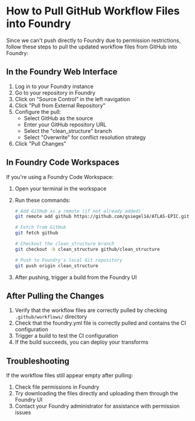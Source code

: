 # How to Pull GitHub Workflow Files into Foundry

Since we can't push directly to Foundry due to permission restrictions, follow these steps to pull the updated workflow files from GitHub into Foundry:

## In the Foundry Web Interface

1. Log in to your Foundry instance
2. Go to your repository in Foundry
3. Click on "Source Control" in the left navigation
4. Click "Pull from External Repository"
5. Configure the pull:
   - Select GitHub as the source
   - Enter your GitHub repository URL
   - Select the "clean_structure" branch
   - Select "Overwrite" for conflict resolution strategy
6. Click "Pull Changes"

## In Foundry Code Workspaces

If you're using a Foundry Code Workspace:

1. Open your terminal in the workspace
2. Run these commands:
   ```bash
   # Add GitHub as a remote (if not already added)
   git remote add github https://github.com/gsiegel14/ATLAS-EPIC.git
   
   # Fetch from GitHub
   git fetch github
   
   # Checkout the clean_structure branch
   git checkout -b clean_structure github/clean_structure
   
   # Push to Foundry's local Git repository
   git push origin clean_structure
   ```

3. After pushing, trigger a build from the Foundry UI

## After Pulling the Changes

1. Verify that the workflow files are correctly pulled by checking `.github/workflows/` directory
2. Check that the foundry.yml file is correctly pulled and contains the CI configuration
3. Trigger a build to test the CI configuration
4. If the build succeeds, you can deploy your transforms

## Troubleshooting

If the workflow files still appear empty after pulling:
1. Check file permissions in Foundry
2. Try downloading the files directly and uploading them through the Foundry UI
3. Contact your Foundry administrator for assistance with permission issues 